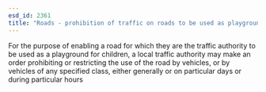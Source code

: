 ```yaml
---
esd_id: 2361
title: "Roads - prohibition of traffic on roads to be used as playgrounds"
---
```


For the purpose of enabling a road for which they are the traffic authority to be used as a playground for children, a local traffic authority may make an order prohibiting or restricting the use of the road by vehicles, or by vehicles of any specified class, either generally or on particular days or during particular hours

